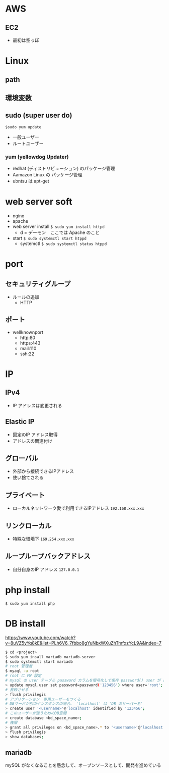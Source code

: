 # AWS
## EC2
- 最初は空っぽ

# Linux
## path

## 環境変数

## sudo (super user do)
`$sudo yum update`
- 一般ユーザー
- ルートユーザー

### yum (yellowdog Updater)
- redhat (ディストリビューション) のパッケージ管理
- Aamazon Linux の パッケージ管理
- ubntsu は apt-get

# web server soft
- nginx
- apache
- web server install
  `$ sudo yum install httpd`
  - d = デーモン　ここでは Apache のこと
- start
`$ sudo systemctl start htppd`
  - systemctl
`$ sudo systemctl status htppd`

# port
## セキュリティグループ
- ルールの追加
  - HTTP

## ポート
- wellknownport
  - http:80
  - https:443
  - mail:110
  - ssh:22

# IP
## IPv4
- IP アドレスは変更される
## Elastic IP
- 固定のIP アドレス取得
- アドレスの関連付け

## グローバル
- 外部から接続できるIPアドレス
- 使い捨てされる
## プライベート
- ローカルネットワーク愛で利用できるIPアドレス
`192.168.xxx.xxx`
## リンクローカル
- 特殊な環境下
`169.254.xxx.xxx`
## ループループバックアドレス
- 自分自身のIP アドレス
`127.0.0.1`

# php install
`$ sudo yum install php`

# DB install
https://www.youtube.com/watch?v=8uVZ5yYq8kE&list=PLh6V6_7fbbo8gYuNbxWXuZhTmfxzYcL9A&index=7
```bash
$ cd <project>
$ sudo yum insall mariadb mariadb-server
$ sudo systemctl start mariadb
# root 管理者
$ myaql -u root
# root に PW 設定
# mysql の user テーブル password カラムを暗号化して保存 password() user が root のものを update
> update mysql.user set password=password('123456') where user='root';
# 反映させる
> flush privilegis
# アプリケーション　専用ユーザーをつくる
# DBサーバが別のインスタンスの場合、 'localhost' は 'DB のサーバー名'
> create user '<username>'@'localhost' identified by '123456';
# このユーザーが使うためのDB空間
> create database <bd_space_name>;
# 権限
> grant all privileges on <bd_space_name>.* to '<username>'@'localhost';
> flush privilegis
> show databases;
```
## mariadb
mySQL がなくなることを懸念して、オープンソースとして、開発を進めている

